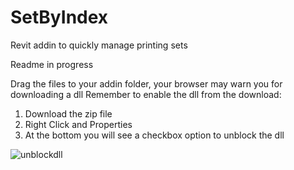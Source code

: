 # SetByIndex
Revit addin to quickly manage printing sets

Readme in progress

Drag the files to your addin folder, your browser may warn you for downloading a dll
Remember to enable the dll from the download:

1. Download the zip file
2. Right Click and Properties
3. At the bottom you will see a checkbox option to unblock the dll

![unblockdll](https://user-images.githubusercontent.com/60661612/143253807-42008aef-f5e4-4817-ad52-a73a320b8ec2.png)

